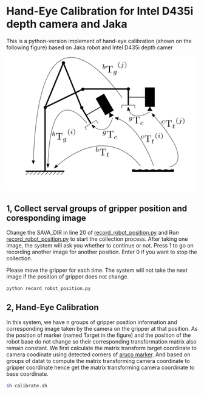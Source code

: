 # Hand-Eye Calibration for Intel D435i depth camera and Jaka

This is a python-version implement of hand-eye calibration (shown on the following figure) based on Jaka robot and Intel D435i depth camer

<p align="center">
  <img src="./example.png" />
</p>

## 1, Collect serval groups of gripper position and coresponding image

Change the SAVA_DIR in line 20 of [record_robot_position.py]('https://github.com/zhenqi-he/hanglok-robotics/record_robot_position.py') and Run [record_robot_position.py]('https://github.com/zhenqi-he/hanglok-robotics/record_robot_position.py')  to start the collection process. After taking one image, the system will ask you whether to continue or not. Press 1 to go on recording another image for another position. Enter 0 if you want to stop the collection.

Please move the gripper for each time. The system will not take the next image if the position of gripper does not change.


```bash
python record_robot_position.py
```

## 2, Hand-Eye Calibration

In this system, we have n groups of gripper position information and corresponding image taken by the camera on the gripper at that position. As the position of marker (named Target in the figure) and the position of the robot base do not change so their corresponding transformation matrix also remain constant. We first calculate the matrix transform target coordinate to camera coodinate using detected corners of [aruco marker](aruco). And based on groups of datat to compute the matrix transforming camera coordinate to gripper coordinate hence get the matrix transforming camera coordinate to base coordinate.

```bash
sh calibrate.sh
```
